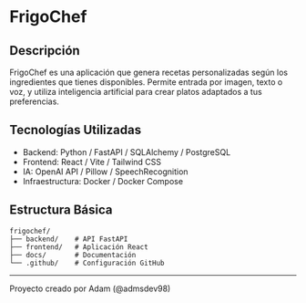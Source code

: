 
# FrigoChef

## Descripción

FrigoChef es una aplicación que genera recetas personalizadas según los ingredientes que tienes disponibles. Permite entrada por imagen, texto o voz, y utiliza inteligencia artificial para crear platos adaptados a tus preferencias.

## Tecnologías Utilizadas

- Backend: Python / FastAPI / SQLAlchemy / PostgreSQL
- Frontend: React / Vite / Tailwind CSS
- IA: OpenAI API / Pillow / SpeechRecognition
- Infraestructura: Docker / Docker Compose

## Estructura Básica

```
frigochef/
├── backend/    # API FastAPI
├── frontend/   # Aplicación React
├── docs/       # Documentación
└── .github/    # Configuración GitHub
```

---

Proyecto creado por Adam (@admsdev98)
